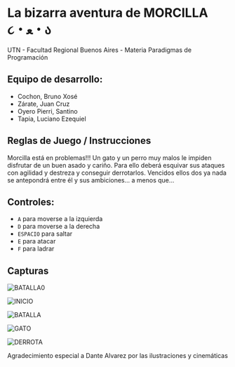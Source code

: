 #  La bizarra aventura de MORCILLA ૮・ﻌ・ა

UTN - Facultad Regional Buenos Aires - Materia Paradigmas de Programación



## Equipo de desarrollo: 

- Cochon, Bruno Xosé
- Zárate, Juan Cruz
- Oyero Pierri, Santino
- Tapia, Luciano Ezequiel



## Reglas de Juego / Instrucciones

Morcilla está en problemas!!! Un gato y un perro muy malos le impiden disfrutar de un buen asado y cariño. Para ello deberá esquivar sus ataques con agilidad y destreza y conseguir derrotarlos. Vencidos ellos dos ya nada se antepondrá entre él y sus ambiciones... a menos que...



## Controles:

- `A` para moverse a la izquierda
- `D` para moverse a la derecha
- `ESPACIO` para saltar
- `E` para atacar
- `F` para ladrar



## Capturas 

![BATALLA0](https://github.com/user-attachments/assets/99cd9497-afeb-4b65-b0e9-273d2820a460)

![INICIO](https://github.com/user-attachments/assets/0e39d41f-4bdb-4081-b642-2c68571b58f9)

![BATALLA](https://github.com/user-attachments/assets/9ae996ce-11dc-44ba-8994-4e84c1d44993)

![GATO](https://github.com/user-attachments/assets/5ea6682f-a9d7-49d7-808c-df8714d8b9cf)

![DERROTA](https://github.com/user-attachments/assets/fc89fc21-7bfc-4112-a514-43d124f69294)



Agradecimiento especial a Dante Alvarez por las ilustraciones y cinemáticas

